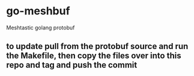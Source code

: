 # go-meshbuf
Meshtastic golang protobuf

## to update pull from the protobuf source and run the Makefile, then copy the files over into this repo and tag and push the commit
